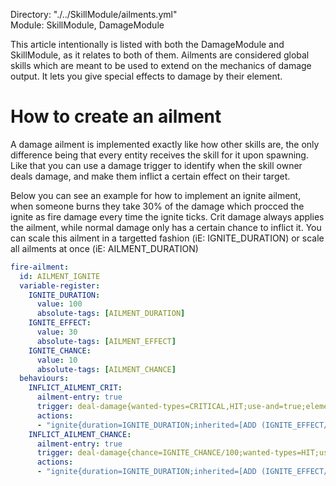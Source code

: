 Directory: "./../SkillModule/ailments.yml"  
Module: SkillModule, DamageModule

This article intentionally is listed with both the DamageModule and SkillModule, as it relates to both of them. Ailments are considered global skills which are meant to be used to extend on the mechanics of damage output. It lets you give special effects to damage by their element.

# How to create an ailment

A damage ailment is implemented exactly like how other skills are, the only difference being that every entity receives the skill for it upon spawning. Like that you can use a damage trigger to identify when the skill owner deals damage, and make them inflict a certain effect on their target.

Below you can see an example for how to implement an ignite ailment, when someone burns they take 30% of the damage which procced the ignite as fire damage every time the ignite ticks. Crit damage always applies the ailment, while normal damage only has a certain chance to inflict it. You can scale this ailment in a targetted fashion (iE: IGNITE_DURATION) or scale all ailments at once (iE: AILMENT_DURATION)

```yml
fire-ailment:
  id: AILMENT_IGNITE
  variable-register:
    IGNITE_DURATION: 
      value: 100
      absolute-tags: [AILMENT_DURATION]
    IGNITE_EFFECT: 
      value: 30
      absolute-tags: [AILMENT_EFFECT]
    IGNITE_CHANCE: 
      value: 10
      absolute-tags: [AILMENT_CHANCE]
  behaviours:
    INFLICT_AILMENT_CRIT:
      ailment-entry: true
      trigger: deal-damage{wanted-types=CRITICAL,HIT;use-and=true;element=FIRE}
      actions:
      - "ignite{duration=IGNITE_DURATION;inherited=[ADD (IGNITE_EFFECT/100)*EVENT_DAMAGE_FIRE TO DAMAGE_FIRE]}@target"
    INFLICT_AILMENT_CHANCE:
      ailment-entry: true
      trigger: deal-damage{chance=IGNITE_CHANCE/100;wanted-types=HIT;use-and=true;element=FIRE}
      actions:
      - "ignite{duration=IGNITE_DURATION;inherited=[ADD (IGNITE_EFFECT/100)*EVENT_DAMAGE_FIRE TO DAMAGE_FIRE]}@target"
```

